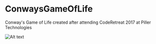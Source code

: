 # ConwaysGameOfLife
Conway's Game of Life created after attending CodeRetreat 2017 at Piller Technologies

![Alt text](https://upload.wikimedia.org/wikipedia/commons/e/e5/Gospers_glider_gun.gif "Conway's Example")
